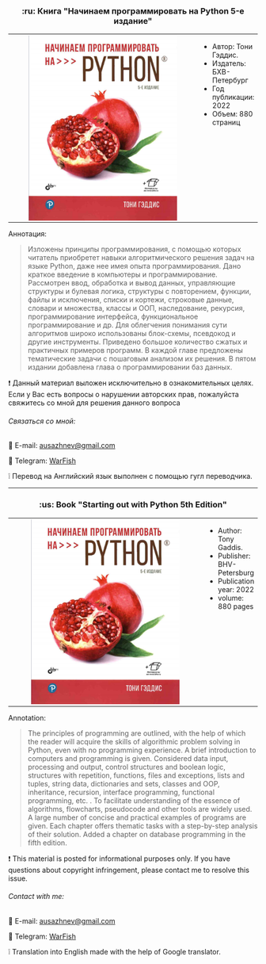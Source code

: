 <center><h3> :ru: Книга "Начинаем программировать на Python 5-е издание" </h3></center>

<table align="center">
<tr>
    <td width="400" align="center">
        <img src = "oblozka.png" width = "300" align = "center">
    </td>
    <td align="left" valign="top">
        <ul>
        <li> Автор: Тони Гэддис. </li>
        <li> Издатель: БХВ-Петербург </li>
        <li> Год публикации: 2022 </li>
        <li> Объем: 880 страниц </li>
        </ul>
    </td>
</tr>
</table>

Аннотация:

> Изложены принципы программирования, с помощью которых читатель приобретет навыки алгоритмического решения задач на языке Python, даже нее имея опыта программирования. Дано краткое введение в компьютеры и программирование. Рассмотрен ввод, обработка и вывод данных, управляющие структуры и булевая логика, структуры с повторением, функции, файлы и исключения, списки и кортежи, строковые данные, словари и множества, классы и ООП, наследование, рекурсия, программирование интерфейса, функциональное программирование и др. 
> Для облегчения понимания сути алгоритмов широко использованы блок-схемы, псевдокод и другие инструменты. Приведено большое количество сжатых и практичных примеров программ. В каждой главе предложены тематические задачи с пошаговым анализом их решения.
> В пятом издании добавлена глава о программировании баз данных.

:exclamation: Данный материал выложен исключительно в ознакомительных целях. Если у Вас есть вопросы о нарушении авторских прав, пожалуйста свяжитесь со мной для решения данного вопроса

###### Связаться со мной:
:e-mail: E-mail: [ausazhnev@gmail.com](mailto:ausazhnev@gmail.com)

:scroll: Telegram: [WarFish](https://t.me/ausazhnev)

:grey_exclamation: Перевод на Английский язык выполнен с помощью гугл переводчика.

___

<center><h3> :us: Book "Starting out with Python 5th Edition" </h3></center>
<table align="center">
<tr>
    <td width="400" align="center">
        <img src = "oblozka.png" width = "300" align = "center">
    </td>
    <td align="left" valign="top">
        <ul>
        <li> Author: Tony Gaddis. </li>
        <li> Publisher: BHV-Petersburg </li>
        <li> Publication year: 2022 </li>
        <li> volume: 880 pages </li>
        </ul>
    </td>
</tr>
</table>

Annotation:

> The principles of programming are outlined, with the help of which the reader will acquire the skills of algorithmic problem solving in Python, even with no programming experience. A brief introduction to computers and programming is given. Considered data input, processing and output, control structures and boolean logic, structures with repetition, functions, files and exceptions, lists and tuples, string data, dictionaries and sets, classes and OOP, inheritance, recursion, interface programming, functional programming, etc. .
> To facilitate understanding of the essence of algorithms, flowcharts, pseudocode and other tools are widely used. A large number of concise and practical examples of programs are given. Each chapter offers thematic tasks with a step-by-step analysis of their solution.
> Added a chapter on database programming in the fifth edition.

:exclamation: This material is posted for informational purposes only. If you have questions about copyright infringement, please contact me to resolve this issue.

###### Contact with me:
:e-mail: E-mail: [ausazhnev@gmail.com](mailto:ausazhnev@gmail.com)

:scroll: Telegram: [WarFish](https://t.me/ausazhnev)

:grey_exclamation: Translation into English made with the help of Google translator.